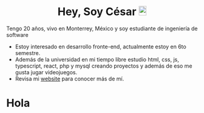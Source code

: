 <h1 align="center">Hey, Soy César <img width="20px" height="25px" src="https://em-content.zobj.net/source/noto-emoji-animations/344/waving-hand_medium-light-skin-tone_1f44b-1f3fc_1f3fc.gif"></h1>

Tengo 20 años, vivo en Monterrey, México y soy estudiante de ingeniería de software

- Estoy interesado en desarrollo fronte-end, actualmente estoy en 6to semestre.
- Además de la universidad en mi tiempo libre estudio html, css, js, typescript, react, php y mysql creando proyectos y además de eso me gusta jugar videojuegos.
- Revisa mi [website](https://cgamcs.vercel.app/) para conocer más de mí.

# Hola
